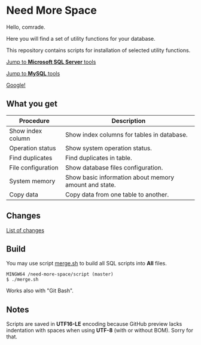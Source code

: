 ﻿Need More Space
===============

Hello, comrade. 

Here you will find a set of utility functions for your database.

This repository contains scripts for installation of selected utility functions.

[Jump to **Microsoft SQL Server** tools](docs/source/sqlserver.md)

[Jump to **MySQL** tools](docs/source/mysql.md)

[Google!](https://www.google.com/search?q=need+more+space&tbm=isch)

What you get
------------

| Procedure | Description |
| --------- | ----------- |
| Show index column | Show index columns for tables in database. |
| Operation status | Show system operation status. |
| Find duplicates | Find duplicates in table. |
| File configuration | Show database files configuration. |
| System memory | Show basic information about memory amount and state. |
| Copy data | Copy data from one table to another. |

Changes
-------

[List of changes](CHANGES.md)

Build
-----

You may use script [merge.sh](script/merge.sh) to build all SQL scripts into **All** files.

```
MINGW64 /need-more-space/script (master)
$ ./merge.sh
```

Works also with "Git Bash".

Notes
-----

Scripts are saved in **UTF16-LE** encoding because GitHub preview lacks indentation with spaces when using **UTF-8** (with or without BOM). 
Sorry for that.

